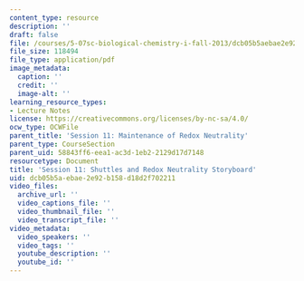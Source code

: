 ```yaml
---
content_type: resource
description: ''
draft: false
file: /courses/5-07sc-biological-chemistry-i-fall-2013/dcb05b5aebae2e92b158d18d2f702211_sb_session11.pdf
file_size: 118494
file_type: application/pdf
image_metadata:
  caption: ''
  credit: ''
  image-alt: ''
learning_resource_types:
- Lecture Notes
license: https://creativecommons.org/licenses/by-nc-sa/4.0/
ocw_type: OCWFile
parent_title: 'Session 11: Maintenance of Redox Neutrality'
parent_type: CourseSection
parent_uid: 58843ff6-eea1-ac3d-1eb2-2129d17d7148
resourcetype: Document
title: 'Session 11: Shuttles and Redox Neutrality Storyboard'
uid: dcb05b5a-ebae-2e92-b158-d18d2f702211
video_files:
  archive_url: ''
  video_captions_file: ''
  video_thumbnail_file: ''
  video_transcript_file: ''
video_metadata:
  video_speakers: ''
  video_tags: ''
  youtube_description: ''
  youtube_id: ''
---
```

